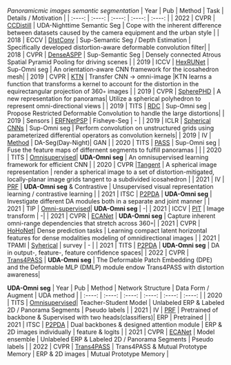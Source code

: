 *Panoramicmic images semantic segmentation*
| Year | Pub |  Method  | Task | Details / Motivation |
| :----: | :----: | :----: | :----: | :----: | 
| 2022 | CVPR | [CCDistill](https://openaccess.thecvf.com/content/CVPR2022/papers/Gao_Cross-Domain_Correlation_Distillation_for_Unsupervised_Domain_Adaptation_in_Nighttime_Semantic_CVPR_2022_paper.pdf) | UDA-Nighttime Semantic Seg | Cope with the inherent difference between datasets caused by the camera equipment and the urban style | 
| 2018 | ECCV | [DIstConv](https://openaccess.thecvf.com/content_ECCV_2018/papers/Keisuke_Tateno_Distortion-Aware_Convolutional_Filters_ECCV_2018_paper.pdf) | Sup-Semantic Seg / Depth Estimation | Specifically developed distortion-aware deformable convolution filter|
| 2018 | CVPR | [DenseASPP](https://openaccess.thecvf.com/content_cvpr_2018/papers/Yang_DenseASPP_for_Semantic_CVPR_2018_paper.pdf) | Sup-Semantic Seg | Densely connected Atrous Spatial Pyramid Pooling for driving scenes |
| 2019 | ICCV | [HexRUNet](https://openaccess.thecvf.com/content_ICCV_2019/papers/Zhang_Orientation-Aware_Semantic_Segmentation_on_Icosahedron_Spheres_ICCV_2019_paper.pdf) | Sup-Omni seg | An orientation-aware CNN framework for the icosahedron mesh|
| 2019 | CVPR | [KTN](https://openaccess.thecvf.com/content_CVPR_2019/papers/Su_Kernel_Transformer_Networks_for_Compact_Spherical_Convolution_CVPR_2019_paper.pdf) | Transfer CNN -> omni-image |KTN learns a function that transforms a kernel to account for the distortion in the equirectangular projection of 360◦ images |
| 2019 | CVPR | [SpherePHD](https://openaccess.thecvf.com/content_CVPR_2019/papers/Lee_SpherePHD_Applying_CNNs_on_a_Spherical_PolyHeDron_Representation_of_360deg_CVPR_2019_paper.pdf) | A new representation for panoramas| Utilize a spherical polyhedron to represent omni-directional views | 
| 2019 | TITS | [RDC](https://arxiv.org/pdf/1801.00708.pdf) | Sup-Omni seg | Propose Restricted Deformable Convolution to handle the large distortions|
| 2019 | Sensors | [ERFNetPSP](https://www.mdpi.com/1424-8220/19/3/503/htm) | Fisheye-Seg | - |
| 2019 | ICLR | [Spherical CNNs](https://arxiv.org/pdf/1901.02039.pdf) | Sup-Omni seg | Perform convolution on unstructured grids using parameterized differential operators as convolution kernels|
| 2019 | IV | [Method](https://www.researchgate.net/profile/Kailun-Yang/publication/335497975_Bridging_the_Day_and_Night_Domain_Gap_for_Semantic_Segmentation/links/5d6b9a42458515088604c67c/Bridging-the-Day-and-Night-Domain-Gap-for-Semantic-Segmentation.pdf) | DA-Seg(Day-Night)| GAN |
| 2020 | TITS | [PASS](https://ieeexplore.ieee.org/document/8835049) | Sup-Omni seg | Fuse the feature maps of differnent segments to fulfill panoramas | | | 2020 | TITS | [Omnisupervised](https://www.researchgate.net/profile/Kailun-Yang/publication/345419595_Omnisupervised_Omnidirectional_Semantic_Segmentation/links/609daf06458515c2658cb643/Omnisupervised-Omnidirectional-Semantic-Segmentation.pdf)| **UDA-Omni seg** | An omnisupervised learning framework for efficient CNN | 
| 2020 | CVPR |[Tangent](https://openaccess.thecvf.com/content_CVPR_2020/papers/Eder_Tangent_Images_for_Mitigating_Spherical_Distortion_CVPR_2020_paper.pdf) | A spherical image representation | render a spherical image to a set of distortion-mitigated, locally-planar image grids tangent to a subdivided icosahedron |
| 2021 | IV | [PRF](https://arxiv.org/pdf/2103.00868.pdf) | **UDA-Omni seg** & Contrastive | Unsupervised visual representation learning / contrastive learning |
| 2021 | ITSC | [P2PDA](https://arxiv.org/pdf/2108.06383.pdf) | **UDA-Omni seg** | Investigate different DA modules both in a separate and joint manner |
| 2021 | TIP | [Omni-supervised](http://www.yangkailun.com/publications/tip2021_kailun.pdf)| **UDA-Omni seg** | -|
| 2021 | ICCV | [PIT](https://openaccess.thecvf.com/content/ICCV2021/papers/Gu_PIT_Position-Invariant_Transform_for_Cross-FoV_Domain_Adaptation_ICCV_2021_paper.pdf) | Image transform | -|
| 2021 | CVPR | [ECANet](https://openaccess.thecvf.com/content/CVPR2021/papers/Yang_Capturing_Omni-Range_Context_for_Omnidirectional_Segmentation_CVPR_2021_paper.pdf) | **UDA-Omni seg** | Capture inherent omni-range dependencies that stretch across 360◦|
| 2021 | CVPR | [HoHoNet](https://openaccess.thecvf.com/content/CVPR2021/papers/Sun_HoHoNet_360_Indoor_Holistic_Understanding_With_Latent_Horizontal_Features_CVPR_2021_paper.pdf)| Dense prediction tasks | Learning compact latent horizontal features for dense modalities modeling of omnidirectional images | 
| 2021 | TPAMI | [Syherical](https://ieeexplore.ieee.org/abstract/document/9497715) | survey | - |
| 2021 | TITS | [P2PDA](https://arxiv.org/pdf/2110.11062.pdf) | **UDA-Omni seg** | DA in output-, feature-, feature confidence spaces|
| 2022 | CVPR | [Trans4PASS](https://openaccess.thecvf.com/content/CVPR2022/papers/Zhang_Bending_Reality_Distortion-Aware_Transformers_for_Adapting_to_Panoramic_Semantic_Segmentation_CVPR_2022_paper.pdf) | **UDA-Omni seg** | The Deformable Patch Embedding (DPE) and the Deformable MLP (DMLP) module endow Trans4PASS with distortion awareness|

**UDA-Omni seg**
| Year | Pub |  Method  | Network Structure | Data Form / Augment | UDA method |
| :----: | :----: | :----: | :----: | :----: | :----: | 
| 2020 | TITS | [Omnisupervised](https://www.researchgate.net/profile/Kailun-Yang/publication/345419595_Omnisupervised_Omnidirectional_Semantic_Segmentation/links/609daf06458515c2658cb643/Omnisupervised-Omnidirectional-Semantic-Segmentation.pdf)| Teacher-Student Model | Unlabeled ERP & Labeled 2D / Panorama Segments | Pseudo labels |
| 2021 | IV | [PRF](https://arxiv.org/pdf/2103.00868.pdf) | Pretrained of backbone & Supervised with two heads(classifiers)| ERP | Pretrained |
| 2021 | ITSC | [P2PDA](https://arxiv.org/pdf/2108.06383.pdf) | Dual backbones & designed attention module | ERP & 2D images individually | feature & logits |
| 2021 | CVPR | [ECANet](https://openaccess.thecvf.com/content/CVPR2021/papers/Yang_Capturing_Omni-Range_Context_for_Omnidirectional_Segmentation_CVPR_2021_paper.pdf) | Model ensemble | Unlabeled ERP & Labeled 2D / Panorama Segments | Pseudo labels |
| 2022 | CVPR | [Trans4PASS](https://openaccess.thecvf.com/content/CVPR2022/papers/Zhang_Bending_Reality_Distortion-Aware_Transformers_for_Adapting_to_Panoramic_Semantic_Segmentation_CVPR_2022_paper.pdf) | Trans4PASS & Mutual Prototype Memory | ERP & 2D images | Mutual Prototype Memory | 
